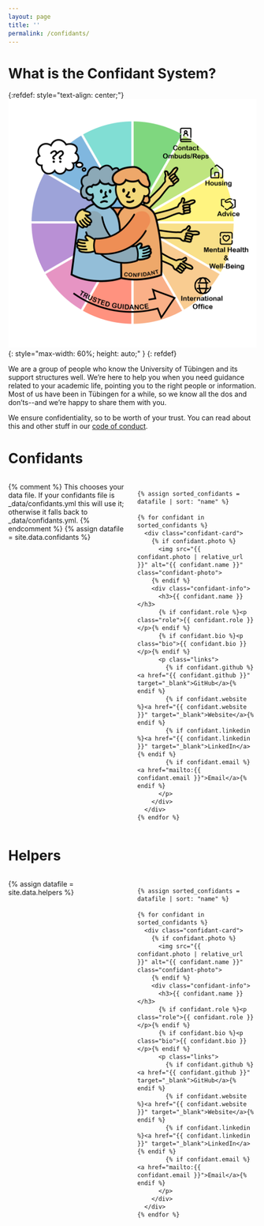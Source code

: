 ```yaml
---
layout: page
title: ''
permalink: /confidants/
---
```


# What is the Confidant System?

{:refdef: style="text-align: center;"}
![Confidant system infographic](/images/ConfidantSticker.png){: style="max-width: 60%; height: auto;" }
{: refdef}

We are a group of people who know the University of Tübingen and its support structures well. We’re here to help you when you need guidance related to your academic life, pointing you to the right people or information. Most of us have been in Tübingen for a while, so we know all the dos and don’ts--and we’re happy to share them with you.

We ensure confidentiality, so to be worth of your trust. You can read about this and other stuff in our [code of conduct](https://drive.google.com/file/d/1M7SegFyINVURnOB5UZmIYnSHj3CJcc_n/view?usp=sharing).

# Confidants

<style>
/* Inline styles for the confidants board (kept on this page only) */
.confidants-board {
  display: flex;
  justify-content: center;
  margin: 2rem 0;
}
.confidant-container {
  display: grid;
  grid-template-columns: repeat(auto-fit, minmax(240px, 1fr));
  gap: 1.25rem;
  width: 100%;
  max-width: 1100px;
  align-items: start;
  justify-items: center;
}
.confidant-card {
  background: #f8f9fa;
  border-radius: 10px;
  padding: 1.25rem;
  text-align: center;
  box-shadow: 0 4px 8px rgba(0,0,0,0.06);
  width: 100%;
  max-width: 320px;
}
.confidant-photo {
  width: 150px;
  height: 150px;
  border-radius: 50%;
  object-fit: cover;
  margin-bottom: 0.75rem;
}
.confidant-info h3 { margin: 0.35rem 0; font-size: 1.1rem; }
.confidant-info p.role { margin: 0.25rem 0; color: #666; font-size: 0.95rem; }
.confidant-info p.bio { font-size: 0.95rem; color: #444; margin-top: 0.5rem; }
.confidant-info .links { margin-top: 0.5rem; }
.confidant-info .links a { margin: 0 0.35rem; text-decoration: none; font-size: 0.9rem; }
@media (max-width: 480px) { .confidant-photo { width: 120px; height: 120px; } }
</style>

<div class="confidants-board">
  <div class="confidant-container">
    {% comment %}
      This chooses your data file. If your confidants file is _data/confidants.yml this will use it;
      otherwise it falls back to _data/confidants.yml.
    {% endcomment %}
    {% assign datafile = site.data.confidants %}

    {% assign sorted_confidants = datafile | sort: "name" %}

    {% for confidant in sorted_confidants %}
      <div class="confidant-card">
        {% if confidant.photo %}
          <img src="{{ confidant.photo | relative_url }}" alt="{{ confidant.name }}" class="confidant-photo">
        {% endif %}
        <div class="confidant-info">
          <h3>{{ confidant.name }}</h3>
          {% if confidant.role %}<p class="role">{{ confidant.role }}</p>{% endif %}
          {% if confidant.bio %}<p class="bio">{{ confidant.bio }}</p>{% endif %}
          <p class="links">
            {% if confidant.github %}<a href="{{ confidant.github }}" target="_blank">GitHub</a>{% endif %}
            {% if confidant.website %}<a href="{{ confidant.website }}" target="_blank">Website</a>{% endif %}
            {% if confidant.linkedin %}<a href="{{ confidant.linkedin }}" target="_blank">LinkedIn</a>{% endif %}
            {% if confidant.email %}<a href="mailto:{{ confidant.email }}">Email</a>{% endif %}
          </p>
        </div>
      </div>
    {% endfor %}
  </div>
</div>

# Helpers

<div class="confidants-board">
  <div class="confidant-container">
    {% assign datafile = site.data.helpers %}

    {% assign sorted_confidants = datafile | sort: "name" %}

    {% for confidant in sorted_confidants %}
      <div class="confidant-card">
        {% if confidant.photo %}
          <img src="{{ confidant.photo | relative_url }}" alt="{{ confidant.name }}" class="confidant-photo">
        {% endif %}
        <div class="confidant-info">
          <h3>{{ confidant.name }}</h3>
          {% if confidant.role %}<p class="role">{{ confidant.role }}</p>{% endif %}
          {% if confidant.bio %}<p class="bio">{{ confidant.bio }}</p>{% endif %}
          <p class="links">
            {% if confidant.github %}<a href="{{ confidant.github }}" target="_blank">GitHub</a>{% endif %}
            {% if confidant.website %}<a href="{{ confidant.website }}" target="_blank">Website</a>{% endif %}
            {% if confidant.linkedin %}<a href="{{ confidant.linkedin }}" target="_blank">LinkedIn</a>{% endif %}
            {% if confidant.email %}<a href="mailto:{{ confidant.email }}">Email</a>{% endif %}
          </p>
        </div>
      </div>
    {% endfor %}
  </div>
</div>
